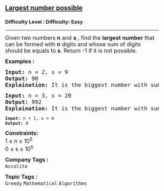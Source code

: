 <h2><a href="https://www.geeksforgeeks.org/problems/largest-number-possible5028/1?page=1&category=Greedy&sortBy=submissions">Largest number possible</a></h2><h3>Difficulty Level : Difficulty: Easy</h3><hr><div class="problems_problem_content__Xm_eO"><p><span style="font-size: 18px;">Given two numbers <strong>n</strong> and <strong>s</strong>&nbsp;, find the <strong>largest number</strong> that can be formed with <strong>n</strong> digits and whose sum of digits should be equals to <strong>s</strong>. Return -1 if it is not possible.</span></p>
<p><strong><span style="font-size: 18px;">Examples :</span></strong></p>
<pre><span style="font-size: 18px;"><strong>Input:</strong> n = 2, s = 9
<strong>Output:</strong> 90
<strong>Explaination:</strong> It is the biggest number with sum of digits equals to 9.</span></pre>
<pre><span style="font-size: 18px;"><strong>Input:</strong> n = 3, s = 20
<strong>Output:</strong> 992
<strong>Explaination:</strong> It is the biggest number with sum of digits equals to 20.<br></span></pre>
<pre><strong>Input:</strong> n = 1, s = 0
<strong>Output:</strong> 0</pre>
<p><span style="font-size: 18px;"><strong>Constraints:</strong><br>1 ≤ n ≤ 10<sup>5</sup><br>0 ≤ s ≤ 10<sup>5</sup></span></p></div><p><span style=font-size:18px><strong>Company Tags : </strong><br><code>Accolite</code>&nbsp;<br><p><span style=font-size:18px><strong>Topic Tags : </strong><br><code>Greedy</code>&nbsp;<code>Mathematical</code>&nbsp;<code>Algorithms</code>&nbsp;